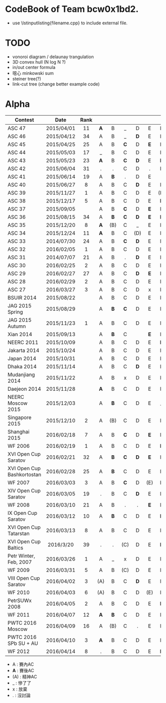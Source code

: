 # CodeBook of Team bcw0x1bd2.

- use \lstinputlisting{filename.cpp} to include external file.
  
# TODO  
  
- vonoroi diagram / delaunay trangulation  
- 3D convex hull (N log N ?) 
- in/out center formula  
- 噁心 minkowski sum  
- steiner tree(?)  
- link-cut tree (change better example code)

# Alpha

| Contest       | Date          | Rank |   |   |   |   |   |   |   |   |   |   |   |   |   |
| ------------- |:-------------:|:----:|:-:|:-:|:-:|:-:|:-:|:-:|:-:|:-:|:-:|:-:|:-:|:-:|:-:|
| ASC 47        | 2015/04/01    | 11 | **A** | B | _ | D | E | F | G | _ | _ | J |   |
| ASC 46        | 2015/04/12    | 34 | A | B | _ | **D** | E | F | G | _ | **I** | J |
| ASC 45        | 2015/04/25    | 25 | A | B | **C** | D | **E** | F | G | **H** | x | x | K |
| ASC 44        | 2015/05/03    | 17 | _ | B | C | D | E | F | **G** | H | I | x |
| ASC 43        | 2015/05/23    | 23 | **A** | B | **C** | **D** | E | **F**| G | H | I | J | K | L |
| ASC 42        | 2015/06/04    | 31 | . | . | C | D | . | F | G | . | **I** | J |
| ASC 41        | 2015/06/14    | 19 | A | **B** | . | D | E | . | G | H | I | J |
| ASC 40        | 2015/06/27    | 8 | A | B | C | **D** | E | F | G | H | I | . |
| ASC 39        | 2015/11/27    | 1 | A | B | C | D | E | (F) | G | H | I | J |
| ASC 38        | 2015/12/17    | 5 | A | B | C | D | E | **F** | **G** | H | **I** | J |
| ASC 37        | 2015/09/05    | | A | B | **C** | D | **E** | F | G | H | **I** |
| ASC 36        | 2015/08/15    | 34 | A | **B** | **C** | **D** | **E** | **F** | G | H | **I** | J |
| ASC 35        | 2015/12/20    | 8 | **A** | (B) | C | _ | E | F | G | H | **I** | J |
| ASC 34        | 2015/12/24    | 11 | **A** | B | C | (D) | E | F | **G** | H | I | J |
| ASC 33        | 2014/07/30    | 24 | A | B | **C** | **D** | E | F | . | H | . | J |
| ASC 32        | 2016/02/05    | 1 | A | B | C | D | E | F | G | H | I | J | K |
| ASC 31        | 2014/07/07    | 21 | A | B | . | **D** | E | F | G | . | I | . | K |
| ASC 30        | 2016/02/25    | 2 | A | B | C | D | E | F | G | H | I | J |
| ASC 29        | 2016/02/27    | 27 | A | B | C | **D** | **E** | F | **G** | H | I | **J** |
| ASC 28        | 2016/02/29    | 2 | A | B | C | D | E | F | G | H | I | J |
| ASC 27        | 2016/03/27    | 3 | A | B | C | D | x | F | G | H | I | J |
| BSUIR 2014    | 2015/08/22    | | A | B | C | D | E | F | G | H | I | J | K |
| JAG 2015 Spring | 2015/08/29  | | A | **B** | **C** | D | E | F | G | **H** | **I** | **J** | K | L |
| JAG 2015 Autumn | 2015/11/23  | 1 | A | B | C | D | E | F | G | H | . | J | K |
| Xian 2014       | 2015/09/13  | | A | **B**  | C |   | **E**  | F | **G**  | H | I | **J**  | K |
| NEERC 2011      | 2015/10/09  | | A | B | C | D | E | **F**  | G | .  | I | **J**  | K | **L** |
| Jakarta 2014    | 2015/10/24  | | A | B | C | D | E | F | G | H | I | J | K |
| Japan 2014      | 2015/10/31  | | A | B | C | D | E | F | G | H | I | J | **K**|
| Dhaka 2014      | 2015/11/14  | | A | B | C | **D** | E | F | G | H | I | J |
| Mudanjiang 2014 | 2015/11/22  | | A | B | x | D | E | F | **G** | H | I | . | **K** |
| Daejeon 2014    | 2015/11/28  | | **A** | B | C | D | E | F | G | H | I | J | K | **L** |
| NEERC Moscow 2015 | 2015/12/03| | A | **B** | C | D | E | _ | G | H | I | J | K | L |
| Singapore 2015  | 2015/12/10  | 2 | A | (B) | C | D | E | F | G | H | I | J | **K** |
| Shanghai 2015   | 2016/02/18  | 7 | A | B | **C** | D | **E** | F | G | _ | **I** | **J** | K | L |
| WF 2006         | 2016/02/19  | 1 | A | B | C | D | E | **F** | G | (H) | I | J |
| XVI Open Cup Saratov | 2016/02/21 | 32 | A | **B** | **C** | **D** | **E** | F | G | H | I | J | **K** |
| XVI Open Cup Bashkortostan | 2016/02/28 | 25 | A | **B** | C | D | E | F | **G** | H | I | J | **K** | L | **M** |
| WF 2007         | 2016/03/03  | 3 | A | B | **C** | D | (E) | F | G | (H) | I | **J** |
| XIV Open Cup Saratov | 2016/03/05 | 19 | . | B | C | **D** | E | F | . | _ | _ | J | K |
| WF 2008         | 2016/03/10  | 21 | A | B | . | . | **E** | F | **G** | **H** | I | J | K |
| IX Open Cup Saratov | 2016/03/12 | 10 | A | **B** | C | D | E | **F** | . | x | I | J |
| XVI Open Cup Tatarstan | 2016/03/13 | 8 | A | B | C | D | E | F | G | H | I | J | K | L | M |
| XVI Open Cup Baltics | 2016/3/20 | 39 | . | . | (C) | D | E | **F** | G | H | I | J |
| Petr Winter, Feb, 2007 | 2016/03/26 | 1 | A | _ | x | D | E | F | G | H | I | J | K |
| WF 2009         | 2016/03/31  | 5 | A | B | (C) | D | E | F | (G) | H | (I) | J | K |
| VIII Open Cup Saratov | 2016/04/02 | 3 | (A) | B | C | **D** | E | F | G | H | I | J | K |
| WF 2010         | 2016/04/03  | 6 | (A) | B | C | D | (E) | F | G | _ | **I** | J | **K** |
| PetrSUWx 2008   | 2016/04/05  | 2 | A | B | C | D | E | **F** | G | _ | **I** | J |
| WF 2011         | 2016/04/07  | 12 | **A** | **B** | C | D | E | F | **G** | H | **I** | J | K |
| PWTC 2016 Moscow | 2016/04/09 | 16 | A | (B) | C | . | E | F | G | H | **I** | J | K |
| PWTC 2016 SPb SU + AU | 2016/04/10 | 3 | **A** | B | C | D | E | F | . | H | I | J | K | . |
| WF 2012         | 2016/04/14  | 8 | . | B | C | D | E | **F** | G | _ | **I** | _ | K | L |


- A : 賽內AC  
- **A** : 賽後AC  
- (A) : 精神AC  
- _ : 慘了了  
- x : 放棄
- . : 沒討論 
